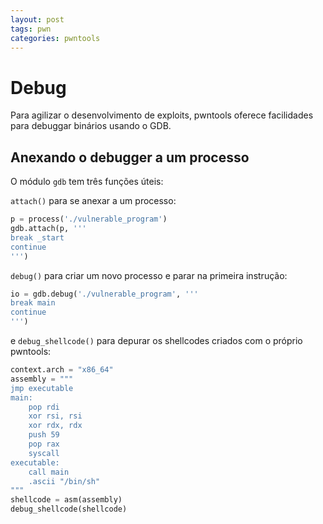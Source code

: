 ```yaml
---
layout: post
tags: pwn
categories: pwntools
---
```


# Debug

Para agilizar o desenvolvimento de exploits, pwntools oferece facilidades para debuggar binários usando o GDB.

## Anexando o debugger a um processo

O módulo `gdb` tem três funções úteis:

`attach()` para se anexar a um processo:

```python
p = process('./vulnerable_program')
gdb.attach(p, '''
break _start
continue
''')
```

`debug()` para criar um novo processo e parar na primeira instrução:

```python
io = gdb.debug('./vulnerable_program', '''
break main
continue
''')
```

e `debug_shellcode()` para depurar os shellcodes criados com o próprio pwntools:

```python
context.arch = "x86_64"
assembly = """
jmp executable
main:
	pop rdi
	xor rsi, rsi
	xor rdx, rdx
	push 59
	pop rax
	syscall
executable:
    call main
	.ascii "/bin/sh"
"""
shellcode = asm(assembly)
debug_shellcode(shellcode)
```